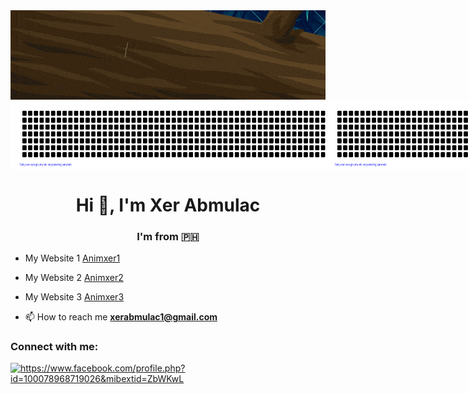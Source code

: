 <a>
  <img src="https://github.com/Xerabmulac/Txt0/blob/main/VideoBanner.gif" />
</a>
<div style="display:flex;">
 <img align="center" src="https://github.com/Xerabmulac/Txt0/blob/main/gitartwork.svg" />
 <img align="center" src="https://github.com/Xerabmulac/Txt1/blob/main/gitartwork.svg" />
 <img align="center" src="https://raw.githubusercontent.com/dunkerbunker/dunkerbunker/output/github-contribution-grid-snake.svg#gh-light-mode-only" />
</div>

<h1 align="center">Hi 👋, I'm Xer Abmulac</h1>
<h3 align="center">I'm from 🇵🇭</h3>

- My Website 1 [Animxer1](https://animxer.fun)

- My Website 2 [Animxer2](https://animxer.xyz)

- My Website 3 [Animxer3](https://animxer.site)

- 📫 How to reach me **xerabmulac1@gmail.com**

<h3 align="left">Connect with me:</h3>
<p align="left">
<a href="https://fb.com/https://www.facebook.com/profile.php?id=100069572806122" target="blank"><img align="center" src="https://raw.githubusercontent.com/rahuldkjain/github-profile-readme-generator/master/src/images/icons/Social/facebook.svg" alt="https://www.facebook.com/profile.php?id=100078968719026&mibextid=ZbWKwL" height="30" width="40" /></a>
</p>
